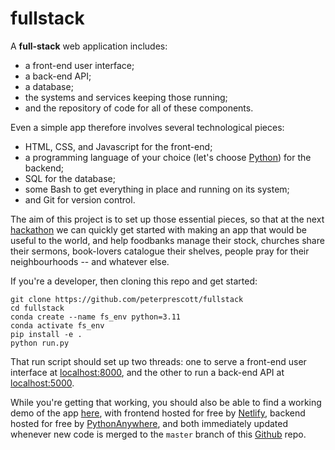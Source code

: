 # fullstack

A **full-stack** web application includes:

- a front-end user interface;
- a back-end API;
- a database;
- the systems and services keeping those running;
- and the repository of code for all of these components.

Even a simple app therefore involves several technological pieces:

- HTML, CSS, and Javascript for the front-end;
- a programming language of your choice (let's choose [Python](https://xkcd.com/353/)) for the backend; 
- SQL for the database;
- some Bash to get everything in place and running on its system;
- and Git for version control.

The aim of this project is to set up those essential pieces, so that
at the next [hackathon](https://kingdomcode.org.uk/build/) we can
quickly get started with making an app that would be useful to the
world, and help foodbanks manage their stock, churches share their
sermons, book-lovers catalogue their shelves, people pray for their
neighbourhoods -- and whatever else.

If you're a developer, then cloning this repo and get started:

```
git clone https://github.com/peterprescott/fullstack
cd fullstack
conda create --name fs_env python=3.11
conda activate fs_env
pip install -e .
python run.py
```

That run script should set up two threads: one to serve a front-end user
interface at [localhost:8000](http://localhost:8000), and the other to
run a back-end API at [localhost:5000](http://localhost:5000).

While you're getting that working, you should also be able to find a
working demo of the app [here](), with frontend hosted for free by
[Netlify](https://netlify.com), backend hosted for free by
[PythonAnywhere](https://pythonanywhere.com), and both immediately
updated whenever new code is merged to the `master` branch of this
[Github](https://github.com) repo.
